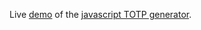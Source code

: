 Live [demo](https://turistu.github.io/totp.html) of the [javascript TOTP generator](https://github.com/turistu/totp-in-javascript/blob/main/totp.js).
